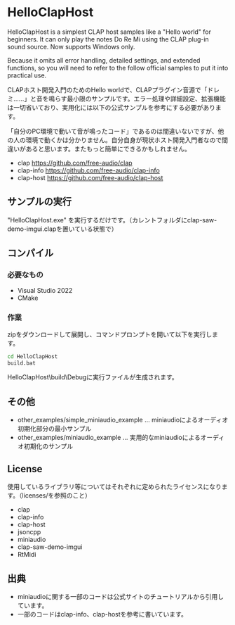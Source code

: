 
# HelloClapHost

HelloClapHost is a simplest CLAP host samples like a "Hello world" for beginners. It can only play the notes Do Re Mi using the CLAP plug-in sound source. Now supports Windows only.

Because it omits all error handling, detailed settings, and extended functions, so you will need to refer to the follow official samples to put it into practical use.

CLAPホスト開発入門のためのHello worldで、CLAPプラグイン音源で「ドレミ……」と音を鳴らす最小限のサンプルです。エラー処理や詳細設定、拡張機能は一切省いており、実用化には以下の公式サンプルを参考にする必要があります。

「自分のPC環境で動いて音が鳴ったコード」であるのは間違いないですが、他の人の環境で動くかは分かりません。自分自身が現状ホスト開発入門者なので間違いがあると思います。またもっと簡単にできるかもしれません。

* clap https://github.com/free-audio/clap
* clap-info https://github.com/free-audio/clap-info
* clap-host https://github.com/free-audio/clap-host



## サンプルの実行

"HelloClapHost.exe" を実行するだけです。（カレントフォルダにclap-saw-demo-imgui.clapを置いている状態で）

## コンパイル

### 必要なもの
* Visual Studio 2022
* CMake

### 作業
zipをダウンロードして展開し、コマンドプロンプトを開いて以下を実行します。

```bash
cd HelloClapHost
build.bat
```

HelloClapHost\build\Debugに実行ファイルが生成されます。


## その他

* other_examples/simple_miniaudio_example ... miniaudioによるオーディオ初期化部分の最小サンプル
* other_examples/miniaudio_example ... 実用的なminiaudioによるオーディオ初期化のサンプル


## License
使用しているライブラリ等についてはそれぞれに定められたライセンスになります。（licenses/を参照のこと）
* clap
* clap-info
* clap-host
* jsoncpp
* miniaudio
* clap-saw-demo-imgui
* RtMidi

## 出典
* miniaudioに関する一部のコードは公式サイトのチュートリアルから引用しています。
* 一部のコードはclap-info、clap-hostを参考に書いています。
